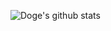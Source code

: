 ![Doge's github stats](https://github-readme-stats.vercel.app/api?username=tbnritzdoge&show_icons=true&title_color=fff&icon_color=79ff97&text_color=9f9f9f&bg_color=151515)
